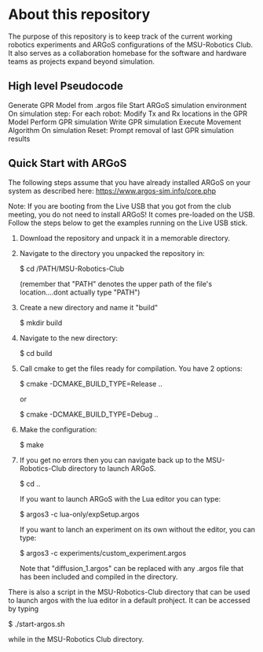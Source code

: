 # About this repository

The purpose of this repository is to keep track of the current working robotics experiments and ARGoS configurations of the MSU-Robotics Club. 
It also serves as a collaboration homebase for the software and hardware teams as projects expand beyond simulation. 
    
## High level Pseudocode 

Generate GPR Model from .argos file
Start ARGoS simulation environment
On simulation step:
    For each robot:
        Modify Tx and Rx locations in the GPR Model
        Perform GPR simulation
        Write GPR simulation
        Execute Movement Algorithm
On simulation Reset:
    Prompt removal of last GPR simulation results
     
## Quick Start with ARGoS 

The following steps assume that you have already installed ARGoS on your system as described here:
https://www.argos-sim.info/core.php

Note: If you are booting from the Live USB that you got from the club meeting, you do not need to install ARGoS! It comes pre-loaded on the USB. Follow the steps below to get the examples running on the Live USB stick. 

1. Download the repository and unpack it in a memorable directory. 

2. Navigate to the directory you unpacked the repository in: 

    $ cd /PATH/MSU-Robotics-Club

    (remember that "PATH" denotes the upper path of the file's location....dont actually type "PATH")

3. Create a new directory and name it "build"

    $ mkdir build

4.  Navigate to the new directory: 

    $ cd build

5. Call cmake to get the files ready for compilation. You have 2 options:

    $ cmake -DCMAKE_BUILD_TYPE=Release ..  

    or

    $ cmake -DCMAKE_BUILD_TYPE=Debug ..

6. Make the configuration:

    $ make

7. If you get no errors then you can navigate back up to the MSU-Robotics-Club directory to launch ARGoS.
    
    $ cd ..
    
    If you want to launch ARGoS with the Lua editor you can type:

    $ argos3 -c lua-only/expSetup.argos

    If you want to lanch an experiment on its own without the editor, you can type:

    $ argos3 -c experiments/custom_experiment.argos
    
    Note that "diffusion_1.argos" can be replaced with any .argos file that has been included and compiled in the directory. 

There is also a script in the MSU-Robotics-Club directory that can be used to launch argos with the lua editor in a default prohject. It can be accessed by typing

   $ ./start-argos.sh

   while in the MSU-Robotics Club directory. 

